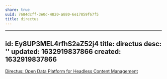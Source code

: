 ```yaml
---
share: true
uuid: 7684dcff-3e0d-4820-a880-6e17859f67f5
title: directus
---
```

---
id: Ey8UP3MEL4rfhS2aZ52j4
title: directus
desc: ''
updated: 1632919837866
created: 1632919837866
---

[Directus: Open Data Platform for Headless Content Management](https://directus.io/)
